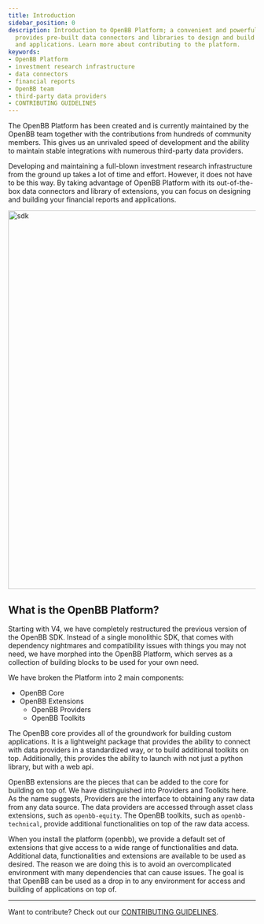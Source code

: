 ```yaml
---
title: Introduction
sidebar_position: 0
description: Introduction to OpenBB Platform; a convenient and powerful tool that
  provides pre-built data connectors and libraries to design and build financial reports
  and applications. Learn more about contributing to the platform.
keywords:
- OpenBB Platform
- investment research infrastructure
- data connectors
- financial reports
- OpenBB team
- third-party data providers
- CONTRIBUTING GUIDELINES
---
```


<!-- markdownlint-disable MD012 MD031 MD033 -->

The OpenBB Platform has been created and is currently maintained by the OpenBB team together with the contributions from hundreds of community members. This gives us an unrivaled speed of development and the ability to maintain stable integrations with numerous third-party data providers.

Developing and maintaining a full-blown investment research infrastructure from the ground up takes a lot of time and effort. However, it does not have to be this way. By taking advantage of OpenBB Platform with its out-of-the-box data connectors and library of extensions, you can focus on designing and building your financial reports and applications.

<img width="769" alt="sdk" src="https://github.com/OpenBB-finance/OpenBBTerminal/assets/25267873/f8ddb59a-b3b5-436c-80cb-2b97e246a8d9" />


## What is the OpenBB Platform?
Starting with V4, we have completely restructured the previous version of the OpenBB SDK.
Instead of a single monolithic SDK, that comes with dependency nightmares and compatibility issues with things you may not need, we have morphed into the OpenBB Platform, which serves as a collection of building blocks to be used for your own need.

We have broken the Platform into 2 main components:
- OpenBB Core
- OpenBB Extensions
   - OpenBB Providers
   - OpenBB Toolkits

The OpenBB core provides all of the groundwork for building custom applications.  It is a lightweight package that provides the ability to connect with data providers in a standardized way, or to build additional toolkits on top.  Additionally, this provides the ability to launch with not just a python library, but with a web api.

OpenBB extensions are the pieces that can be added to the core for building on top of.  We have distinguished into Providers and Toolkits here.
As the name suggests, Providers are the interface to obtaining any raw data from any data source. The data providers are accessed through asset class extensions, such as `openbb-equity`.
The OpenBB toolkits, such as `openbb-technical`, provide additional functionalities on top of the raw data access.

When you install the platform (openbb), we provide a default set of extensions that give access to a wide range of functionalities and data.  Additional data, functionalities and extensions are available to be used as desired.
The reason we are doing this is to avoid an overcomplicated environment with many dependencies that can cause issues.
The goal is that OpenBB can be used as a drop in to any environment for access and building of applications on top of.


---

Want to contribute? Check out our [CONTRIBUTING GUIDELINES](https://github.com/OpenBB-finance/OpenBBTerminal/blob/develop/CONTRIBUTING.md).
